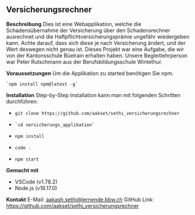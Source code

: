 ## Versicherungsrechner

**Beschreibung**
Dies ist eine Webapplikation, welche die Schadensübernahme der Versicherung über den Schadensrechner ausrechnet und die Haftpflichtversicherungsprämie ungefähr wiedergeben kann. Achte darauf, dass sich diese je nach Versicherung ändert, und der Wert deswegen nicht genau ist.
Dieses Projekt war eine Aufgabe, die wir von der Kantonsschule Büelrain erhalten haben. Unsere Begleitlehrperson war Peter Rutschmann aus der Berufsbildungsschule Wintethur.


**Voraussetzungen**
Um die Applikation zu started benötigen Sie npm.

    `npm install npm@latest -g`
    
**Installation**
Step-by-Step Installation kann man mit folgenden Schritten durchführen:

 - 
    `git clone https://github.com/aakset/sethi_versicherungsrechner`

 -     `cd versicherungs_applikation`
 - 
    `npm install`
 - 
    `code .`
 - 
    `npm start`


**Gemacht mit**
 - VSCode (v1.78.2)
 - Node.js (v16.17.0)

**Kontakt**
E-Mail: aakash.sethi@lernende.bbw.ch
GitHub Link: https://github.com/aakset/sethi_versicherungsrechner



 

    







